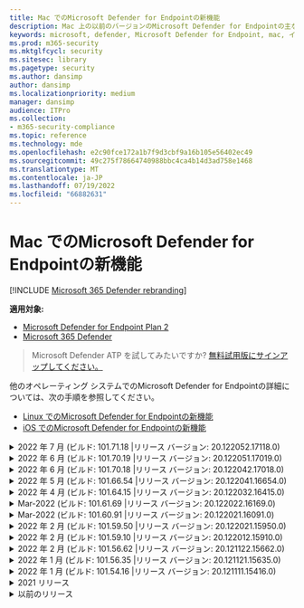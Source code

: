 ```yaml
---
title: Mac でのMicrosoft Defender for Endpointの新機能
description: Mac 上の以前のバージョンのMicrosoft Defender for Endpointの主な変更点について説明します。
keywords: microsoft, defender, Microsoft Defender for Endpoint, mac, インストール, macos, whatsnew
ms.prod: m365-security
ms.mktglfcycl: security
ms.sitesec: library
ms.pagetype: security
ms.author: dansimp
author: dansimp
ms.localizationpriority: medium
manager: dansimp
audience: ITPro
ms.collection:
- m365-security-compliance
ms.topic: reference
ms.technology: mde
ms.openlocfilehash: e2c90fce172a1b7f9d3cbf9a16b105e56402ec49
ms.sourcegitcommit: 49c275f78664740988bbc4ca4b14d3ad758e1468
ms.translationtype: MT
ms.contentlocale: ja-JP
ms.lasthandoff: 07/19/2022
ms.locfileid: "66882631"
---
```

# <a name="whats-new-in-microsoft-defender-for-endpoint-on-mac"></a>Mac でのMicrosoft Defender for Endpointの新機能

[!INCLUDE [Microsoft 365 Defender rebranding](../../includes/microsoft-defender.md)]

**適用対象:**
- [Microsoft Defender for Endpoint Plan 2](https://go.microsoft.com/fwlink/p/?linkid=2154037)
- [Microsoft 365 Defender](https://go.microsoft.com/fwlink/?linkid=2118804)

> Microsoft Defender ATP を試してみたいですか? [無料試用版にサインアップしてください。](https://signup.microsoft.com/create-account/signup?products=7f379fee-c4f9-4278-b0a1-e4c8c2fcdf7e&ru=https://aka.ms/MDEp2OpenTrial?ocid=docs-wdatp-exposedapis-abovefoldlink)

他のオペレーティング システムでのMicrosoft Defender for Endpointの詳細については、次の手順を参照してください。 
- [Linux でのMicrosoft Defender for Endpointの新機能](linux-whatsnew.md) 
- [iOS でのMicrosoft Defender for Endpointの新機能](ios-whatsnew.md)</br>

<details>
  <summary>2022 年 7 月 (ビルド: 101.71.18 |リリース バージョン: 20.122052.17118.0)</summary>

&ensp;リリース日: **2022 年 7 月 7 日**<br/>
&ensp;発行日: **2022 年 7 月 7 日**<br/>
&ensp;ビルド: **101.71.18**<br/>
&ensp;リリース バージョン: **20.122052.17118.0**<br/>

**新機能**

- `mdatp connectivity test` は、製品が正しく機能するために必要な追加の URL で拡張されました。 新しい URL は [https://go.microsoft.com/fwlink/?linkid=2144709](https://go.microsoft.com/fwlink/?linkid=2144709).
- これまで、製品の再起動の間、製品ログ レベルは保持されませんでした。 このバージョン以降、ログ レベルを保持する新しいコマンド ライン ツール スイッチがあります。 新しいコマンドは .`mdatp log level persist --level <level>`
- まれに更新中に製品の状態が失われる可能性がある製品インストール パッケージのバグを修正しました
- ファイル コピー操作と組み込みの macOS アプリケーションのパフォーマンスの向上
- バグ修正

<br/>
</details>

<details>
  <summary>2022 年 6 月 (ビルド: 101.70.19 |リリース バージョン: 20.122051.17019.0)</summary>

&ensp;リリース **日: 2022 年 6 月 14** 日<br/>
&ensp;発行日: **2022 年 6 月 14** 日<br/>
&ensp;ビルド: **101.70.19**<br/>
&ensp;リリース バージョン: **20.122051.17019.0**<br/>

**新機能**

- 脅威関連の通知がエンド ユーザーに常に表示されないバグを修正しました。
- その他のバグ修正&パフォーマンスの向上

<br/>
</details>


<details>
  <summary>2022 年 6 月 (ビルド: 101.70.18 |リリース バージョン: 20.122042.17018.0)</summary>

&ensp;リリース **日: 2022 年 6 月 2** 日<br/>
&ensp;発行日: **2022 年 6 月 2 日**<br/>
&ensp;ビルド: **101.70.18**<br/>
&ensp;リリース バージョン: **20.122042.17018.0**<br/>

**新機能**

- 製品の更新中にインストール パッケージが無期限にハングすることがあるバグを修正しました
- 製品が検疫フォルダー内のファイルを誤って検出する場合があるバグを修正しました
- その他のバグ修正&パフォーマンスの向上

<br/>
</details>

<details>
  <summary>2022 年 5 月 (ビルド: 101.66.54 |リリース バージョン: 20.122041.16654.0) </summary>

&ensp;リリース日: **2022 年 5 月 11** 日<br/>
&ensp;発行日: **2022 年 5 月 11** 日<br/>
&ensp;ビルド: **101.66.54**<br/>
&ensp;リリース バージョン: **20.122041.16654.0**<br/>


**新機能**

- 場合によっては、正しいプロセス パスが印刷されない問題 `mdatp diagnostic real-time-protection-statistics` に対処しました。
- バグ修正

<br/>
</details>

<details>
  <summary>2022 年 4 月 (ビルド: 101.64.15 |リリース バージョン: 20.122032.16415.0)</summary>

&ensp;リリース日: **2022 年 4 月 26** 日<br/>
&ensp;発行日: **2022 年 4 月 26** 日<br/>
&ensp;ビルド: **101.64.15**<br/>
&ensp;リリース バージョン: **20.122032.16415.0**<br/>

**新機能**

- バージョン 101.61.69 で導入された回帰を修正しました。エンド ユーザーからの操作は必要ありませんでしたが、ステータス メニュー アイコンにエラー アイコンが表示される場合がありました
- フィールド`mdatp health`を`conflicting_applications`改善し、最新の 10 個のプロセスのみを表示し、プロセス名を含める必要があります。 これにより、Mac のMicrosoft Defender for Endpointと競合する可能性があるプロセスを簡単に特定できます。
- ベンダー ID と製品 ID が 16 進数ではなく 10 進数として表示されるバグ `mdatp device-control removable-media policy list` を修正しました
- その他のバグ修正&パフォーマンスの向上

<br/>
</details>

<details>
  <summary>Mar-2022 (ビルド: 101.61.69 |リリース バージョン: 20.122022.16169.0) </summary>

&ensp;リリース日: **2022 年 3 月 25** 日<br/>
&ensp;発行日: **2022 年 3 月 25** 日<br/>
&ensp;ビルド: **101.61.69**<br/>
&ensp;リリース バージョン: **20.122022.16169.0**<br/>

**新機能**

- バグ修正

<br/>
</details>

<details>
  <summary>Mar-2022 (ビルド: 101.60.91 |リリース バージョン: 20.122021.16091.0)</summary>

&ensp;リリース日: **2022 年 3 月 8** 日<br/>
&ensp;発行日: **2022 年 3 月 8** 日<br/>
&ensp;ビルド: **101.60.91**<br/>
&ensp;リリース バージョン: **20.122021.16091.0**<br/>

**新機能**

- このバージョンには[、CVE-2022-23278](https://msrc-blog.microsoft.com/2022/03/08/guidance-for-cve-2022-23278-spoofing-in-microsoft-defender-for-endpoint/) のセキュリティ更新プログラムが含まれています

<br/>
</details>

<details>
  <summary>2022 年 2 月 (ビルド: 101.59.50 |リリース バージョン: 20.122021.15950.0) </summary>

&ensp;リリース **日: 2022 年 2 月 28** 日<br/>
&ensp;発行日: **2022 年 2 月 28** 日<br/>
&ensp;ビルド: **101.59.50**<br/>
&ensp;リリース バージョン: **20.122021.15950.0**<br/>

**新機能**

- このバージョンでは、macOS 12.3 のサポートが追加されます。 macOS 12.3 以降、 [Apple は Python 2.7 を削除しています](https://developer.apple.com/documentation/macos-release-notes/macos-12_3-release-notes)。 既定では、macOS には Python バージョンがプレインストールされません。 **必要なアクション**: 
  - ユーザーは、デバイスを macOS Marketplace 12.3 (またはそれ以降) に更新する前に、Mac のMicrosoft Defender for Endpointをバージョン 101.59.50 (またはそれ以降) に更新する必要があります。 この最小バージョン 101.59.50 は、macOS の弔弔上の Mac のMicrosoft Defender for Endpointに関する Python 関連の問題を解消するための前提条件です。
  - リモート展開の場合は、既存の MDM セットアップを Mac バージョン 101.59.50 (またはそれ以降) のMicrosoft Defender for Endpointに更新する必要があります。 MDM 経由で Mac バージョン用の古いMicrosoft Defender for Endpointを macOS Marketplace 12.3 (またはそれ以降) にプッシュすると、インストールエラーが発生します。

<br/>
</details>

<details>
  <summary>2022 年 2 月 (ビルド: 101.59.10 |リリース バージョン: 20.122012.15910.0)</summary>

&ensp;リリース **日: 2022 年 2 月 22** 日<br/>
&ensp;発行日: **2022 年 2 月 22** 日<br/>
&ensp;ビルド: **101.59.10**<br/>
&ensp;リリース バージョン: **20.122012.15910.0**<br/>

**新機能**

- コマンド ライン ツールでは、検疫されたファイルを、ファイルが最初に検出された場所以外の場所に復元できるようになりました。 これは 、 `mdatp threat quarantine restore --id [threat-id] --path [destination-folder]`.
- Thunderbolt 3 経由で接続されたデバイスを処理するための拡張デバイス制御
- 無効なベンダー ID と製品 ID を含むデバイス制御ポリシーの処理が改善されました。 このバージョンより前のバージョンでは、ポリシーに 1 つ以上の無効な ID が含まれていた場合、ポリシー全体が無視されました。 このバージョン以降では、ポリシーの無効な部分のみが無視されます。 ポリシーに関する問題は、次の手順で `mdatp device-control removable-media policy list`示されています。
- バグ修正

<br/>
</details>

<details>
  <summary>2022 年 2 月 (ビルド: 101.56.62 |リリース バージョン: 20.121122.15662.0)</summary>

&ensp;リリース **日: 2022 年 2 月 7** 日<br/>
&ensp;発行日: **2022 年 2 月 7** 日<br/>
&ensp;ビルド: **101.56.62**<br/>
&ensp;リリース バージョン: **20.121122.15662.0**<br/>

**新機能**

- バグ修正 

<br/>
</details>

<details>
  <summary> 2022 年 1 月 (ビルド: 101.56.35 |リリース バージョン: 20.121121.15635.0)</summary>

&ensp;リリース日: **2022 年 1 月 30** 日<br/>
&ensp;発行日: **2022 年 1 月 30** 日<br/>
&ensp;ビルド: **101.56.35**<br/>
&ensp;リリース バージョン: **20.121121.15635.0**<br/>

**新機能**

- アプリケーションの名前が "Microsoft Defender ATP" から "Microsoft Defender" に変更されました。 エンド ユーザーは、次の変更を確認します。
- アプリケーションのインストール パスが変更`/Application/Microsoft Defender ATP.app``/Applications/Microsoft Defender.app`されました。
- ユーザー エクスペリエンス内で、"Microsoft Defender ATP" の出現は "Microsoft Defender" に置き換えられています
- Mac 用のMicrosoft Defender for Endpointで配布されているネットワーク コンテンツ フィルターが原因で、一部の VPN アプリケーションが接続できない問題を解決しました
- 特定の特性を持つパッケージのインストールを妨げるオペレーティング システム (OS) の変更により、インストール パッケージを開けなかった macOS 12.2 ベータ 2 で検出された問題に対処しました。 この OS の変更は macOS 12.2 の最終リリースには含まれていないようですが、今後の macOS バージョンで再導入される可能性があります。 そのため、すべてのエンタープライズ管理者は、管理コンソールでMicrosoft Defender for Endpoint パッケージをこの製品バージョン (または新しいバージョン) に更新することをお勧めします。
- 一部の M1 デバイスで、製品が無効なマルウェア対策定義でスタックし、ワーキング セットの定義に正常に更新できなかった問題に対処しました。
- `mdatp health`出力は、Mac 用のMicrosoft Defender for Endpointのすべてのコンポーネントにフル ディスク アクセスが許可されているかどうかを判断するために使用できる追加の属性`full_disk_access_enabled`を使用して拡張されました。
- バグ修正&パフォーマンスの向上

<br/>
</details>

<details>
  <summary>2022 年 1 月 (ビルド: 101.54.16 |リリース バージョン: 20.121111.15416.0) </summary>

&ensp;リリース日: **2022 年 1 月 12** 日<br/>
&ensp;発行日: **2022 年 1 月 12** 日<br/>
&ensp;ビルド: **101.54.16**<br/>
&ensp;リリース バージョン: **20.121111.15416.0**<br/>

**新機能**

- macOS 10.14 (Mojave) はサポートされなくなりました
- MDM を使用して管理者が製品設定の管理を停止すると、管理される前の値に戻ります (エンド ユーザーによってローカルに構成された値、またはそのようなローカル値が明示的に指定されていない場合は、製品によって使用される既定値)。 この変更の前に、設定の管理が停止した後、その管理値は保持され、製品によって引き続き使用されていました。
- バグ修正&パフォーマンスの向上
    
<br/>
</details>

<details><summary>2021 リリース </summary><blockquote>
    <details><summary>(ビルド: 101.49.25 |リリース バージョン: 20.121092.14925.0)</summary>

&ensp;ビルド: **101.49.25**<br/>
&ensp;リリース バージョン: **20.121092.14925.0** <br/>

**新機能**

- オンデマンド スキャン中にアーカイブをスキャンするかどうかを制御する新しいスイッチをコマンド ライン ツールに追加しました。 これを使用して `mdatp config scan-archives --value [enabled/disabled]`構成できます。 既定では、これは有効に設定されています。 
- バグ修正  

<br/>
</details>
 
<details><summary>(ビルド: 101.47.27 |リリース バージョン: 20.121082.14727.0)</summary>

&ensp;ビルド: **101.47.27**<br/>
&ensp;リリース バージョン: **20.121082.14727.0** <br/>

**新機能**
- macOS Mojave と macOS Catalina のシャットダウン時に発生するシステムのフリーズを修正しました。 

<br/>
</details>

<details><summary>(ビルド: 101.43.84 |リリース バージョン: 20.121082.14384.0)</summary>

&ensp;ビルド: **101.43.84**<br/>
&ensp;リリース バージョン: **20.121082.14384.0** <br/>

**新機能**
- macOS 12 の候補ビルド (Parse) 
- バグ修正 

<br/>
</details>

<details><summary>(ビルド: 101.41.10 |リリース バージョン: 20.121072.14110.0)</summary>

&ensp;ビルド: **101.41.10**<br/>
&ensp;リリース バージョン: **20.121072.14110.0** <br/>

**新機能**
- コマンド ライン ツールに新しいスイッチを追加しました。 
    - オンデマンド スキャンの並列処理の度合いを制御します。 これを使用して `mdatp config maximum-on-demand-scan-threads --value [number-between-1-and-64]`構成できます。 既定では、2 の並列処理の度合いが使用されます。 
    - セキュリティ インテリジェンスの更新後のスキャンを有効または無効にするかどうかを制御します。 これを使用して `mdatp config scan-after-definition-update --value [enabled/disabled]`構成できます。 既定では、これは有効に設定されています。 
- 製品ログ レベルを変更するには、昇格が必要になりました。 
- バグ修正&パフォーマンスの向上 

<br/>
</details>

<details><summary>(ビルド: 101.40.84 |リリース バージョン: 20.121071.14084.0)</summary>

&ensp;ビルド: **101.40.84**<br/>
&ensp;リリース バージョン: **20.121071.14084.0** <br/>

**新機能**
- M1 チップネイティブサポート 
- バグ修正&パフォーマンスの向上 

<br/>
</details>

<details><summary>(ビルド: 101.37.97 |リリース バージョン: 20.121062.13797.0)</summary>

&ensp;ビルド: **101.37.97**<br/>
&ensp;リリース バージョン: **20.121062.13797.0** <br/>

**新機能**
- バグ修正&パフォーマンスの向上 

<br/>
</details>

<details><summary>(ビルド: 101.34.28 |リリース バージョン: 20.121061.13428.0)</summary>

&ensp;ビルド: **101.34.28**<br/>
&ensp;リリース バージョン: **20.121061.13428.0** <br/>

**新機能**
- バグ修正 

<br/>
</details>

<details><summary>(ビルド: 101.34.27 |リリース バージョン: 20.121052.13427.0)</summary>

&ensp;ビルド: **101.34.27**<br/>
&ensp;リリース バージョン: **20.121052.13427.0** <br/>

**新機能**
- バグ修正 

<br/>
</details>

<details><summary>(ビルド: 101.34.20 |リリース バージョン: 20.121051.13420.0)</summary>

&ensp;ビルド: **101.34.20**<br/>
&ensp;リリース バージョン: **20.121051.13420.0** <br/>

**新機能**
- [macOS](mac-device-control-overview.md)  のデバイス制御は一般公開されています。 
- macOS 11 (Big Sur) の状態メニューからクイック スキャンを開始できない問題に対処しました。 
- その他のバグ修正 

<br/>
</details>

<details><summary>(ビルド: 101.32.69 |リリース バージョン: 20.121042.13269.0)</summary>

&ensp;ビルド: **101.32.69**<br/>
&ensp;リリース バージョン: **20.121042.13269.0** <br/>

**新機能**
- Microsoft Defender for Endpointやその他のアプリケーションからキーチェーンに同時にアクセスすると、キーチェーンが破損する可能性がある問題に対処しました。

<br/>
</details>

<details><summary>(ビルド: 101.29.64 |リリース バージョン: 20.121042.12964.0)</summary>

&ensp;ビルド: **101.29.64**<br/>
&ensp;リリース バージョン: **20.121042.12964.0** <br/> 

**新機能**
- このバージョン以降、コマンド ライン クライアントを介してトリガーされたオンデマンドウイルス対策スキャン中に検出された脅威は自動的に修復されます。 ユーザー インターフェイスを介してトリガーされたスキャン中に検出された脅威には、手動操作が必要です。 
- `mdatp diagnostic real-time-protection-statistics` 次の 2 つの追加スイッチがサポートされるようになりました。 
    - `--sort`: 出力を降順に並べ替え、スキャンされたファイルの合計数で並べ替えます。 
    - `--top N`: 上位 N 個の結果が表示されます (指定されている場合 `--sort` にのみ機能します) 
- パフォーマンスの向上 (特に `YARN` 使用時) &バグ修正

<br/>
</details>

<details><summary>(ビルド: 101.27.50 |リリース バージョン: 20.121022.12750.0)</summary>

&ensp;ビルド: **101.27.50**<br/>
&ensp;リリース バージョン: **20.121022.12750.0** <br/> 

**新機能**
- macOS Catalina 以前の Apple 証明書の有効期限に対応するように修正しました。 この修正プログラムは、脅威&脆弱性管理 (TVM) 機能を復元します。  

<br/>
</details>

<details><summary>(ビルド: 101.25.69 |リリース バージョン: 20.121022.12569.0)</summary>

&ensp;ビルド: **101.25.69**<br/>
&ensp;リリース バージョン: **20.121022.12569.0** <br/> 

**新機能**
- macOS のMicrosoft Defender for Endpointは、米国政府機関のお客様向けにプレビューで利用できるようになりました。 詳細については、「 [米国政府機関のお客様向けのMicrosoft Defender for Endpoint](gov.md)」を参照してください。 
- パフォーマンスの向上 (特に XCode シミュレーター アプリが使用されている場合) &バグ修正が行われました。 

<br/>
</details>

<details><summary>(ビルド: 101.23.64 |リリース バージョン: 20.121021.12364.0)</summary>

&ensp;ビルド: **101.23.64**<br/>
&ensp;リリース バージョン: **20.121021.12364.0** <br/> 

**新機能**
- 最後のオンデマンド スキャンに関する情報を表示する新しいオプションをコマンド ライン ツールに追加しました。 最後のオンデマンド スキャンに関する情報を表示するには、実行 `mdatp health --details antivirus`します。 
- バグ修正&パフォーマンスの向上 

<br/>
</details>

</details>

<details><summary>以前のリリース </summary><blockquote>
<details><summary>(ビルド: 101.22.79 |リリース バージョン: 20.121012.12279.0)</summary>

&ensp;ビルド: **101.22.79** <br> &ensp;リリース バージョン: **20.121012.12279.0**<br>

**新機能**
- バグ修正&パフォーマンスの向上 

<br/>
</details>

<details><summary>(ビルド: 101.19.88 |リリース バージョン: 20.121011.11988.0)</summary>

&ensp;ビルド:**101.19.88**<br>
&ensp;リリース バージョン: **20.121011.11988.0**<br>

**新機能**
- バグ修正&パフォーマンスの向上 

<br/>
</details>

<details><summary>(ビルド: 101.19.48 |リリース バージョン: 20.120121.11948.0)</summary>

&ensp;ビルド: **101.19.48**<br>
&ensp;リリース バージョン: **20.120121.11948.0**<br>

**新機能**
> [!NOTE]
> このリリースでは、古いコマンド ライン ツール構文は非推奨になりました。 新しい構文の詳細については、「リソース」を参照 [してください](mac-resources.md#configuring-from-the-command-line)。 
- ネットワーク拡張機能を無効にする新しいコマンド ライン スイッチを追加しました `mdatp system-extension network-filter disable`。 このコマンドは、Mac でのMicrosoft Defender for Endpointに関連するネットワークの問題のトラブルシューティングに役立ちます。 
- バグ修正&パフォーマンスの向上 

<br/>
</details>

<details><summary>(ビルド: 101.19.21 |リリース バージョン: 20.120101.11921.0)</summary>

&ensp;ビルド: **101.19.21**<br>
&ensp;リリース バージョン: **20.120101.11921.0** <br>

**新機能**
- バグ修正 

<br/>
</details>

<details><summary>(ビルド: 101.15.26 |リリース バージョン: 20.120102.11526.0)</summary>

&ensp;ビルド: **101.15.26**<br>
&ensp;リリース バージョン: **20.120102.11526.0**<br>

**新機能**
- macOS 11 Big Sur で実行するときのエージェントの信頼性が向上しました。 
- カスタム スキャン () 中に AV 除外を無視する新しいコマンド ライン スイッチ (`--ignore-exclusions``mdatp scan custom`) を追加しました。 
- バグ修正&パフォーマンスの向上

<br/> 
</details>

<details><summary>(ビルド: 101.13.75 |リリース バージョン: 20.120101.11375.0)</summary>

&ensp;ビルド: **101.13.75**<br>
&ensp;リリース バージョン: **20.120101.11375.0**<br>

**新機能** 
- Microsoft Defender for Endpointがカーネル パニックに陥る macOS 11 (Big Sur) バグをトリガーしていた場合の条件を削除しました。 
- Mac 11 (Big Sur) で実行されている Endpoint Security システム拡張機能のメモリ リークを修正しました。 
- バグ修正 

<br/>
</details>

<details><summary>(ビルド: 101.10.72)</summary>

&ensp;ビルド: **101.10.72** <br>

**新機能** 
- バグ修正  

<br/>
</details>

<details><summary>(ビルド: 101.09.61)</summary>

&ensp;ビルド: **101.09.61**<br>

**新機能** 
-  [フィードバックを送信するオプションを無効にするための](mac-preferences.md#show--hide-option-to-send-feedback)新しい管理設定を追加しました。 
- 製品の設定が管理されているときに、[状態] メニュー アイコンに正常な状態が表示されるようになりました。 以前は、製品設定が管理者によって管理されていたにもかかわらず、状態メニュー アイコンに警告またはエラーの状態が表示されていました。 
- バグ修正&パフォーマンスの向上 

<br/>
</details>

<details><summary>(ビルド: 101.09.50)</summary>

&ensp;ビルド: **101.09.50**<br>

**新機能** 
- この製品バージョンは、macOS Big Sur 11 beta 9 で検証されています。 
- mdatp コマンド ライン ツールの新しい構文が既定の構文になりました。 新しい構文の詳細については、 [macOS でのMicrosoft Defender for Endpointのリソースに関するページを](mac-resources.md#configuring-from-the-command-line)参照してください。 
> [!NOTE]
> 古いコマンド ライン ツール構文は **、2021 年 1 月 1 日** に製品から削除されます。
- 診断ログを別のディレクトリに保存できるようにする新しいパラメーター (`--path [directory]`) を使用して拡張されました。 `mdatp diagnostic create`  
- バグ修正&パフォーマンスの向上 

<br/>
</details>

<details><summary>(ビルド: 101.09.49)</summary>

&ensp;ビルド: **101.09.49**<br>

**新機能** 
- IT 管理者によって管理される除外と、ローカル ユーザーによって定義された除外を区別するためのユーザー インターフェイスの機能強化。 
- オンデマンド スキャン中の CPU 使用率が向上しました。 
- バグ修正&パフォーマンスの向上 

<br/>
</details>

<details><summary>(ビルド: 101.07.23)</summary>

&ensp;ビルド: **101.07.23**<br>

**新機能** 
- パッシブ モードの `mdatp --health` 状態と EDR グループ ID を確認するための新しいフィールドを出力に追加しました。 
> [!NOTE]
> `mdatp --health` は、今後の `mdatp health` 製品更新プログラムで置き換えられます。 
- ユーザー インターフェイスで自動サンプル送信がマネージドとしてマークされていないバグを修正しました。 
- ウイルス対策スキャン履歴内のアイテムの保持を制御するための新しい設定を追加しました。  [スキャン履歴内のアイテムを保持する日数を指定し、スキャン履歴](mac-preferences.md#antivirus-scan-history-retention-in-days)  [内のアイテムの最大数を指定](mac-preferences.md#maximum-number-of-items-in-the-antivirus-scan-history)できるようになりました。 
- バグ修正 

<br/>
</details>

<details><summary>(ビルド: 101.06.63)</summary>

&ensp;ビルド: **101.06.63**<br>

**新機能** 
- バージョン `101.05.17`で導入されたパフォーマンス低下に対処しました。 この回帰は、SMB 共有にアクセスするときに一部のお客様が観察したカーネル パニックを解消するための修正プログラムで導入されました。 このコード変更を元に戻し、カーネル パニックを解消する別の方法を調査しています。 

<br/>
</details>

<details><summary>(ビルド: 101.05.17)</summary>

&ensp;ビルド: **101.05.17**<br> 

**新機能** 
> [!IMPORTANT]
> コマンド ライン ツールの新しい拡張構文に取り `mdatp` 組んでいます。 現在、新しい構文は Insider Fast および Insider スロー更新チャネルの既定値です。 この新しい構文を使用して、自分自身を偽装することをお勧めします。 新しい構文と並行して古い構文を引き続きサポートし、今後数か月の間に古い構文の非推奨計画に関するより多くのコミュニケーションを提供します。 
- SMB ファイル共有にアクセスするときに発生するカーネル パニックに対処しました。 
- バグ修正&パフォーマンスの向上 

<br/>
</details>

<details><summary>(ビルド: 101.05.16)</summary>

&ensp;ビルド: **101.05.16**<br>

**新機能** 
- スキャンされたファイルの数を大幅に減らすクイック スキャン ロジックの機能強化。 
- コマンド ライン ツールの [オートコンプリートのサポート](mac-resources.md#how-to-enable-autocompletion) を追加しました。 
- バグ修正 

<br/>
</details>

<details><summary>(ビルド: 101.03.12)</summary>

&ensp;ビルド: **101.03.12**<br>

**新機能** 
- バグ修正&パフォーマンスの向上 

<br/>
</details>

<details><summary>(ビルド: 101.01.54)</summary>

&ensp;ビルド: **101.01.54**<br>

**新機能** 
- Time Machine との互換性に関する機能強化 
- アクセシビリティの改善点 
- バグ修正&パフォーマンスの向上 

<br/>
</details>

<details><summary>(ビルド: 101.00.31)</summary>

&ensp;ビルド: **101.00.31** <br>

**新機能** 
-  [Intune ユーザー向けの製品オンボード エクスペリエンスの](/mem/intune/apps/apps-advanced-threat-protection-macos)向上 
- ウイルス対策 [の除外でワイルドカードがサポートされるようになりました](mac-exclusions.md#supported-exclusion-types)
- macOS コンテキスト メニューからウイルス対策スキャンをトリガーする機能を追加しました。 Finder でファイルまたはフォルダーを右クリックし、 **Microsoft Defender for Endpointでスキャン** を選択できるようになりました。 
- インプレース製品のダウングレードは、インストーラーによって明示的に禁止されるようになりました。 ダウングレードする必要がある場合は、まず既存のバージョンをアンインストールし、デバイスを再構成します。 
- バグ修正&その他のパフォーマンスの向上 

<br/>
</details>

<details><summary>(ビルド: 100.90.27)</summary>

&ensp;ビルド: **100.90.27** <br>   

**新機能** 
- macOS では、システム全体の [更新チャネル](mac-updates.md#set-the-channel-name) とは異なるMicrosoft Defender for Endpointの更新チャネルを設定できるようになりました。 
- 新しい製品アイコン 
- その他のユーザー エクスペリエンスの改善 
- バグ修正 

<br/>
</details>

<details><summary>(ビルド: 100.86.92)</summary>

&ensp;ビルド: **100.86.92**<br>

**新機能** 
- Time Machine との互換性に関する機能強化 
- アンインストール中に製品がすべてのファイルをクリーニングしないことがある問題に `/Library/Application Support/Microsoft/Defender` 対処しました。 
- Microsoft AutoUpdate を使用して Microsoft 製品が更新されたときに、製品の CPU 使用率が低下しました。 
- バグ修正&その他のパフォーマンスの向上 

<br/>
</details>

<details><summary>(ビルド: 100.86.91)</summary>

&ensp;ビルド: **100.86.91**<br>

**新機能**
> [!CAUTION]
> macOS デバイスの最も完全な保護を確保し、Apple が [current - 2] より前の OS バージョンへの macOS ネイティブ セキュリティ更新プログラムの配信を停止することに合わせて、MDATP for Mac の展開と更新は、macOS Sierra [10.12] ではサポートされなくなります。 MDATP for Mac の更新と機能強化は、Catalina [10.15]、Mojave [10.14]、High Sierra [10.13] を実行しているデバイスに配信されます。
>
> Sierra [10.12] デバイスに MDATP for Mac が既に展開されている場合は、保護を失うリスクを排除するために、最新の macOS バージョンにアップグレードしてください。

-  バグ修正&パフォーマンスの向上 

<br/>
</details>

<details><summary>(ビルド: 100.83.73)</summary>

&ensp;ビルド: **100.83.73**<br>

**新機能**
- 除外の管理、 [脅威の種類の設定](mac-preferences.md#threat-type-settings-merge-policy) [の管理](mac-preferences.md#exclusion-merge-policy)、 [および許可されていない脅威アクション](mac-preferences.md#disallowed-threat-actions)に関する IT 管理者向けのコントロールが追加されました。 
- デバイスでフル ディスク アクセスが有効になっていない場合、状態メニューに警告が表示されるようになりました。 
- バグ修正&パフォーマンスの向上
 
<br/>
</details>

<details><summary>(ビルド: 100.82.60)</summary>

&ensp;ビルド: **100.82.60** <br>

**新機能**
- 定義の更新後に製品が起動できない問題に対処しました。

<br/> 
</details>

<details><summary>(ビルド: 100.80.42)</summary>

&ensp;ビルド: **100.80.42**<br>

**新機能**
- バグ修正

<br/> 
</details>

<details><summary>(ビルド: 100.79.42)</summary>

&ensp;ビルド: **100.79.42**<br>

**新機能**
- Mac のMicrosoft Defender for Endpointが Time Machine に干渉する場合がある問題を修正しました。 
- バックエンド サービスとの接続をテストするための新しいスイッチをコマンド ライン ユーティリティに追加しました
 
  ```bash
  mdatp connectivity test
  ```
- ユーザー インターフェイスで完全な脅威履歴を表示する機能を追加しました ( **保護履歴** ビューからアクセスできます)。 
- バグ修正&パフォーマンスの向上

<br/>
</details>

<details><summary>(ビルド: 100.72.15)</summary> 

&ensp;ビルド: **100.72.15**<br>

**新機能**
- バグ修正 

<br/>
</details>

<details><summary>(ビルド: 100.70.99)</summary> 

&ensp;ビルド: **100.70.99**<br>

**新機能**
- リアルタイム保護が有効になっている場合に、一部のユーザーが macOS Catalina にアップグレードする機能に影響する問題に対処しました。 この散発的な問題は、Catalina アップグレード パッケージ内のファイルをMicrosoft Defender for Endpointロックしながら脅威をスキャンしたことが原因で発生し、アップグレード シーケンスでエラーが発生しました。

<br/>
</details> 

<details><summary>(ビルド: 100.68.99)</summary> 

&ensp;ビルド: **100.68.99**<br>

**新機能**
-  [パッシブ モード](mac-preferences.md#enforcement-level-for-antivirus-engine)で実行するようにウイルス対策機能を構成する機能を追加しました。 
- バグ修正&パフォーマンスの向上 

<br/>
</details>

<details><summary>(ビルド: 100.65.28)</summary> 

&ensp;ビルド: **100.65.28**<br>

**新機能**
- macOS Catalina のサポートが追加されました。 
> [!CAUTION]
> macOS 10.15 (Catalina) には、新しいセキュリティとプライバシーの強化が含まれています。 このバージョン以降、既定では、アプリケーションは明示的な同意なしにディスク上の特定の場所 (ドキュメント、ダウンロード、デスクトップなど) にアクセスできません。 この同意がない場合、Microsoft Defender for Endpointはデバイスを完全に保護できません。
> 
> この同意を付与するメカニズムは、Microsoft Defender for Endpointのデプロイ方法によって異なります。
> 
> - 手動デプロイについては、「手動デプロイ」 [トピック](mac-install-manually.md#how-to-allow-full-disk-access)の更新された手順を参照してください。
> - マネージド デプロイについては、 [JAMF ベースのデプロイ](mac-install-with-jamf.md)とMicrosoft Intune ベースの [デプロイ](mac-install-with-intune.md#create-system-configuration-profiles) に関するトピックで更新された手順を参照してください。 

- バグ修正&パフォーマンスの向上 

<br/>
</details>

<br/><br/>
</details>